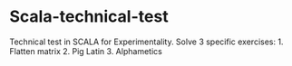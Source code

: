# Scala-technical-test
Technical test in SCALA for Experimentality. Solve 3 specific exercises:  1. Flatten matrix 2. Pig Latin 3. Alphametics
